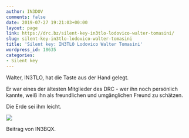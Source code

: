 ```yaml
---
author: IN3DOV
comments: false
date: 2019-07-27 19:21:03+00:00
layout: page
link: https://drc.bz/silent-key-in3tlo-lodovico-walter-tomasini/
slug: silent-key-in3tlo-lodovico-walter-tomasini
title: 'Silent key: IN3TLO Lodovico Walter Tomasini'
wordpress_id: 18635
categories:
- Silent key
---
```





Walter, IN3TLO, hat die Taste aus der Hand gelegt.







Er war eines der ältesten Mitglieder des DRC - wer ihn noch persönlich kannte, weiß ihn als freundlichen und umgänglichen Freund zu schätzen.







Die Erde sei ihm leicht.





![](https://drc.bz/wp-content/uploads/2019/07/tlo-724x1024.jpg)





Beitrag von IN3BQX.



